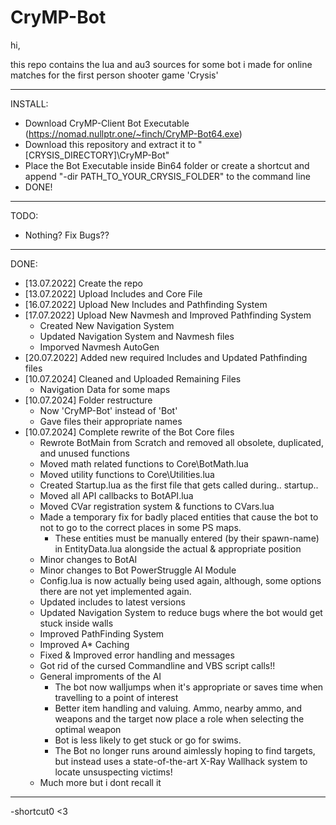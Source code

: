 # CryMP-Bot

hi,

this repo contains the lua and au3 sources for some bot i made for online matches for the first person shooter game 'Crysis'

---------------------------
INSTALL:
  - Download CryMP-Client Bot Executable (https://nomad.nullptr.one/~finch/CryMP-Bot64.exe)
  - Download this repository and extract it to "[CRYSIS_DIRECTORY]\CryMP-Bot"
  - Place the Bot Executable inside Bin64 folder or create a shortcut and append "-dir PATH_TO_YOUR_CRYSIS_FOLDER" to the command line
  - DONE!
    
---------------------------

TODO:
  + Nothing? Fix Bugs??
  
---------------------------
DONE:
  * [13.07.2022] Create the repo
  * [13.07.2022] Upload Includes and Core File
  * [16.07.2022] Upload New Includes and Pathfinding System
  * [17.07.2022] Upload New Navmesh and Improved Pathfinding System
    * Created New Navigation System
    * Updated Navigation System and Navmesh files
    * Imporved Navmesh AutoGen
  * [20.07.2022] Added new required Includes and Updated Pathfinding files
  * [10.07.2024] Cleaned and Uploaded Remaining Files
    * Navigation Data for some maps
  * [10.07.2024] Folder restructure
    * Now 'CryMP-Bot' instead of 'Bot'
    * Gave files their appropriate names
  * [10.07.2024] Complete rewrite of the Bot Core files
    * Rewrote BotMain from Scratch and removed all obsolete, duplicated, and unused functions
    * Moved math related functions to Core\BotMath.lua
    * Moved utility functions to Core\Utilities.lua
    * Created Startup.lua as the first file that gets called during.. startup..
    * Moved all API callbacks to BotAPI.lua
    * Moved CVar registration system & functions to CVars.lua
    * Made a temporary fix for badly placed entities that cause the bot to not to go to the correct places in some PS maps.
      - These entities must be manually entered (by their spawn-name) in EntityData.lua alongside the actual & appropriate position
    * Minor changes to BotAI
    * Minor changes to Bot PowerStruggle AI Module
    * Config.lua is now actually being used again, although, some options there are not yet implemented again.
    * Updated includes to latest versions
    * Updated Navigation System to reduce bugs where the bot would get stuck inside walls
    * Improved PathFinding System
    * Improved A* Caching
    * Fixed & Improved error handling and messages
    * Got rid of the cursed Commandline and VBS script calls!!
    * General improments of the AI
      - The bot now walljumps when it's appropriate or saves time when travelling to a point of interest
      - Better item handling and valuing. Ammo, nearby ammo, and weapons and the target now place a role when selecting the optimal weapon
      - Bot is less likely to get stuck or go for swims.
      - The Bot no longer runs around aimlessly hoping to find targets, but instead uses a state-of-the-art X-Ray Wallhack system to locate unsuspecting victims!
    * Much more but i dont recall it
  
---------------------------
-shortcut0 <3
